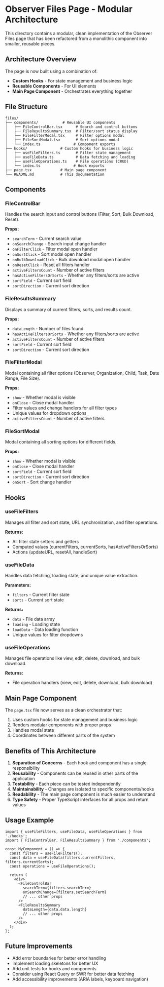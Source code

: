 # Observer Files Page - Modular Architecture

This directory contains a modular, clean implementation of the Observer Files page that has been refactored from a monolithic component into smaller, reusable pieces.

## Architecture Overview

The page is now built using a combination of:
- **Custom Hooks** - For state management and business logic
- **Reusable Components** - For UI elements
- **Main Page Component** - Orchestrates everything together

## File Structure

```
files/
├── components/           # Reusable UI components
│   ├── FileControlBar.tsx      # Search and control buttons
│   ├── FileResultsSummary.tsx  # Filter/sort status display
│   ├── FileFilterModal.tsx     # Filter options modal
│   ├── FileSortModal.tsx       # Sort options modal
│   └── index.ts               # Component exports
├── hooks/               # Custom hooks for business logic
│   ├── useFileFilters.ts       # Filter state management
│   ├── useFileData.ts          # Data fetching and loading
│   ├── useFileOperations.ts    # File operations (CRUD)
│   └── index.ts               # Hook exports
├── page.tsx             # Main page component
└── README.md            # This documentation
```

## Components

### FileControlBar
Handles the search input and control buttons (Filter, Sort, Bulk Download, Reset).

**Props:**
- `searchTerm` - Current search value
- `onSearchChange` - Search input change handler
- `onFilterClick` - Filter modal open handler
- `onSortClick` - Sort modal open handler
- `onBulkDownloadClick` - Bulk download modal open handler
- `onResetClick` - Reset all filters handler
- `activeFiltersCount` - Number of active filters
- `hasActiveFiltersOrSorts` - Whether any filters/sorts are active
- `sortField` - Current sort field
- `sortDirection` - Current sort direction

### FileResultsSummary
Displays a summary of current filters, sorts, and results count.

**Props:**
- `dataLength` - Number of files found
- `hasActiveFiltersOrSorts` - Whether any filters/sorts are active
- `activeFiltersCount` - Number of active filters
- `sortField` - Current sort field
- `sortDirection` - Current sort direction

### FileFilterModal
Modal containing all filter options (Observer, Organization, Child, Task, Date Range, File Size).

**Props:**
- `show` - Whether modal is visible
- `onClose` - Close modal handler
- Filter values and change handlers for all filter types
- Unique values for dropdown options
- `activeFiltersCount` - Number of active filters

### FileSortModal
Modal containing all sorting options for different fields.

**Props:**
- `show` - Whether modal is visible
- `onClose` - Close modal handler
- `sortField` - Current sort field
- `sortDirection` - Current sort direction
- `onSort` - Sort change handler

## Hooks

### useFileFilters
Manages all filter and sort state, URL synchronization, and filter operations.

**Returns:**
- All filter state setters and getters
- Computed values (currentFilters, currentSorts, hasActiveFiltersOrSorts)
- Actions (updateURL, resetAll, handleSort)

### useFileData
Handles data fetching, loading state, and unique value extraction.

**Parameters:**
- `filters` - Current filter state
- `sorts` - Current sort state

**Returns:**
- `data` - File data array
- `loading` - Loading state
- `loadData` - Data loading function
- Unique values for filter dropdowns

### useFileOperations
Manages file operations like view, edit, delete, download, and bulk download.

**Returns:**
- File operation handlers (view, edit, delete, download, bulk download)

## Main Page Component

The `page.tsx` file now serves as a clean orchestrator that:
1. Uses custom hooks for state management and business logic
2. Renders modular components with proper props
3. Handles modal state
4. Coordinates between different parts of the system

## Benefits of This Architecture

1. **Separation of Concerns** - Each hook and component has a single responsibility
2. **Reusability** - Components can be reused in other parts of the application
3. **Testability** - Each piece can be tested independently
4. **Maintainability** - Changes are isolated to specific components/hooks
5. **Readability** - The main page component is much easier to understand
6. **Type Safety** - Proper TypeScript interfaces for all props and return values

## Usage Example

```tsx
import { useFileFilters, useFileData, useFileOperations } from './hooks';
import { FileControlBar, FileResultsSummary } from './components';

const MyComponent = () => {
  const filters = useFileFilters();
  const data = useFileData(filters.currentFilters, filters.currentSorts);
  const operations = useFileOperations();

  return (
    <div>
      <FileControlBar
        searchTerm={filters.searchTerm}
        onSearchChange={filters.setSearchTerm}
        // ... other props
      />
      <FileResultsSummary
        dataLength={data.data.length}
        // ... other props
      />
    </div>
  );
};
```

## Future Improvements

- Add error boundaries for better error handling
- Implement loading skeletons for better UX
- Add unit tests for hooks and components
- Consider using React Query or SWR for better data fetching
- Add accessibility improvements (ARIA labels, keyboard navigation)

